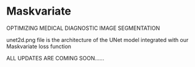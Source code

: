 # Maskvariate
 OPTIMIZING MEDICAL DIAGNOSTIC IMAGE SEGMENTATION

unet2d.png file is the architecture of the UNet model integrated with our Maskvariate loss function

ALL UPDATES ARE COMING SOON......
